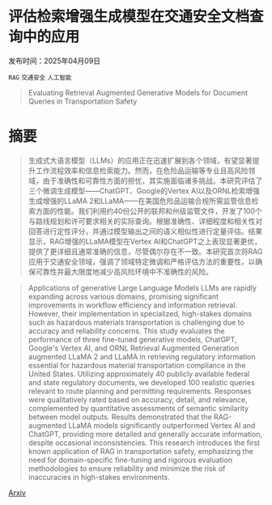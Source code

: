 # 评估检索增强生成模型在交通安全文档查询中的应用

发布时间：2025年04月09日

`RAG` `交通安全` `人工智能`

> Evaluating Retrieval Augmented Generative Models for Document Queries in Transportation Safety

# 摘要

> 生成式大语言模型（LLMs）的应用正在迅速扩展到各个领域，有望显著提升工作流程效率和信息检索能力。然而，在危险品运输等专业且高风险领域，由于准确性和可靠性方面的担忧，其实施面临诸多挑战。本研究评估了三个微调生成模型——ChatGPT、Google的Vertex AI以及ORNL检索增强生成增强的LLaMA 2和LLaMA——在美国危险品运输合规所需监管信息检索方面的性能。我们利用约40份公开的联邦和州级监管文件，开发了100个与路线规划和许可要求相关的实际查询。根据准确性、详细程度和相关性对回答进行定性评分，并通过模型输出之间的语义相似性进行定量评估。结果显示，RAG增强的LLaMA模型在Vertex AI和ChatGPT之上表现显著更优，提供了更详细且通常准确的信息，尽管偶尔存在不一致。本研究首次将RAG应用于交通安全领域，强调了领域特定微调和严格评估方法的重要性，以确保可靠性并最大限度地减少高风险环境中不准确性的风险。

> Applications of generative Large Language Models LLMs are rapidly expanding across various domains, promising significant improvements in workflow efficiency and information retrieval. However, their implementation in specialized, high-stakes domains such as hazardous materials transportation is challenging due to accuracy and reliability concerns. This study evaluates the performance of three fine-tuned generative models, ChatGPT, Google's Vertex AI, and ORNL Retrieval Augmented Generation augmented LLaMA 2 and LLaMA in retrieving regulatory information essential for hazardous material transportation compliance in the United States. Utilizing approximately 40 publicly available federal and state regulatory documents, we developed 100 realistic queries relevant to route planning and permitting requirements. Responses were qualitatively rated based on accuracy, detail, and relevance, complemented by quantitative assessments of semantic similarity between model outputs. Results demonstrated that the RAG-augmented LLaMA models significantly outperformed Vertex AI and ChatGPT, providing more detailed and generally accurate information, despite occasional inconsistencies. This research introduces the first known application of RAG in transportation safety, emphasizing the need for domain-specific fine-tuning and rigorous evaluation methodologies to ensure reliability and minimize the risk of inaccuracies in high-stakes environments.

[Arxiv](https://arxiv.org/abs/2504.07022)